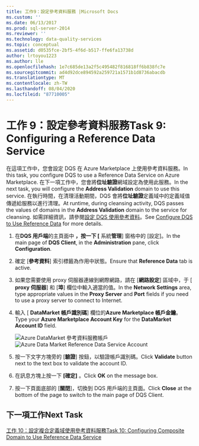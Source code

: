 ```yaml
---
title: 工作9：設定參考資料服務 |Microsoft Docs
ms.custom: ''
ms.date: 06/13/2017
ms.prod: sql-server-2014
ms.reviewer: ''
ms.technology: data-quality-services
ms.topic: conceptual
ms.assetid: d0535fce-2bf5-4f6d-b517-ffe6fa13738d
author: lrtoyou1223
ms.author: lle
ms.openlocfilehash: 1e7c685de13a2f5c495482f816818ff6b838fc7e
ms.sourcegitcommit: ad4d92dce894592a259721a1571b1d8736abacdb
ms.translationtype: MT
ms.contentlocale: zh-TW
ms.lasthandoff: 08/04/2020
ms.locfileid: "87710005"
---
```

# <a name="task-9-configuring-a-reference-data-service"></a><span data-ttu-id="26ea4-102">工作 9：設定參考資料服務</span><span class="sxs-lookup"><span data-stu-id="26ea4-102">Task 9: Configuring a Reference Data Service</span></span>
  <span data-ttu-id="26ea4-103">在這項工作中，您會設定 DQS 在 Azure Marketplace 上使用參考資料服務。</span><span class="sxs-lookup"><span data-stu-id="26ea4-103">In this task, you configure DQS to use a Reference Data Service on Azure Marketplace.</span></span> <span data-ttu-id="26ea4-104">在下一項工作中，您會將**位址驗證**網域設定為使用此服務。</span><span class="sxs-lookup"><span data-stu-id="26ea4-104">In the next task, you will configure the **Address Validation** domain to use this service.</span></span> <span data-ttu-id="26ea4-105">在執行時間，在清理活動期間，DQS 會將**位址驗證**定義域中的定義域值傳遞給服務以進行清理。</span><span class="sxs-lookup"><span data-stu-id="26ea4-105">At runtime, during cleansing activity, DQS passes the values of domains in the **Address Validation** domain to the service for cleansing.</span></span> <span data-ttu-id="26ea4-106">如需詳細資訊，請參閱[設定 DQS 使用參考資料](https://msdn.microsoft.com/library/hh213070.aspx)。</span><span class="sxs-lookup"><span data-stu-id="26ea4-106">See [Configure DQS to Use Reference Data](https://msdn.microsoft.com/library/hh213070.aspx) for more details.</span></span>  
  
1.  <span data-ttu-id="26ea4-107">在**DQS 用戶端**的主頁面中 **，按一下 [** 系統**管理**] 窗格中的 [設定]。</span><span class="sxs-lookup"><span data-stu-id="26ea4-107">In the main page of **DQS Client**, in the **Administration** pane, click **Configuration**.</span></span>  
  
2.  <span data-ttu-id="26ea4-108">確定 [**參考資料**] 索引標籤為作用中狀態。</span><span class="sxs-lookup"><span data-stu-id="26ea4-108">Ensure that **Reference Data** tab is active.</span></span>  
  
3.  <span data-ttu-id="26ea4-109">如果您需要使用 proxy 伺服器連線到網際網路，請在 [**網路設定**] 區域中，于 [ **proxy 伺服器**] 和 [**埠**] 欄位中輸入適當的值。</span><span class="sxs-lookup"><span data-stu-id="26ea4-109">In the **Network Settings** area, type appropriate values in the **Proxy Server** and **Port** fields if you need to use a proxy server to connect to Internet.</span></span>  
  
4.  <span data-ttu-id="26ea4-110">輸入 [ **DataMarket 帳戶識別碼**] 欄位的**Azure Marketplace 帳戶金鑰**。</span><span class="sxs-lookup"><span data-stu-id="26ea4-110">Type your **Azure Marketplace Account Key** for the **DataMarket Account ID** field.</span></span>  
  
     <span data-ttu-id="26ea4-111">![Azure DataMarket 參考資料服務帳戶](../../2014/tutorials/media/et-configuringareferencedataservice.jpg "Azure DataMarket 參考資料服務帳戶")</span><span class="sxs-lookup"><span data-stu-id="26ea4-111">![Azure Data Market Reference Data Service Account](../../2014/tutorials/media/et-configuringareferencedataservice.jpg "Azure Data Market Reference Data Service Account")</span></span>  
  
5.  <span data-ttu-id="26ea4-112">按一下文字方塊旁的 [**驗證**] 按鈕，以驗證帳戶識別碼。</span><span class="sxs-lookup"><span data-stu-id="26ea4-112">Click **Validate** button next to the text box to validate the account ID.</span></span>  
  
6.  <span data-ttu-id="26ea4-113">在訊息方塊上按一下 **[確定]** 。</span><span class="sxs-lookup"><span data-stu-id="26ea4-113">Click **OK** on the message box.</span></span>  
  
7.  <span data-ttu-id="26ea4-114">按一下頁面底部的 [**關閉**]，切換到 DQS 用戶端的主頁面。</span><span class="sxs-lookup"><span data-stu-id="26ea4-114">Click **Close** at the bottom of the page to switch to the main page of DQS Client.</span></span>  
  
## <a name="next-task"></a><span data-ttu-id="26ea4-115">下一項工作</span><span class="sxs-lookup"><span data-stu-id="26ea4-115">Next Task</span></span>  
 [<span data-ttu-id="26ea4-116">工作 10：設定複合定義域使用參考資料服務</span><span class="sxs-lookup"><span data-stu-id="26ea4-116">Task 10: Configuring Composite Domain to Use Reference Data Service</span></span>](../../2014/tutorials/task-10-configuring-composite-domain-to-use-reference-data-service.md)  
  
  
